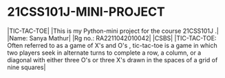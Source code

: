 # 21CSS101J-MINI-PROJECT
|TIC-TAC-TOE|
|This is my Python-mini project for the course 21CSS101J .|
|Name: Sanya Mathur|
|Rg no.: RA2211042010042|
|CSBS|
|TIC-TAC-TOE:
Often referred to as a game of X's and O's , tic-tac-toe is a game in which two players seek in alternate turns to complete a row, a column, or a diagonal with either three O's or three X's drawn in the spaces of a grid of nine squares|

